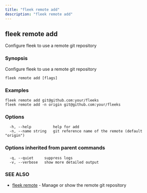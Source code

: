 ```yaml
---
title: "fleek remote add"
description: "fleek remote add"
---
```

## fleek remote add

Configure fleek to use a remote git repository

### Synopsis

Configure fleek to use a remote git repository

```
fleek remote add [flags]
```

### Examples

```
fleek remote add git@github.com:your/fleeks
fleek remote add -n origin git@github.com:your/fleeks

```

### Options

```
  -h, --help          help for add
  -n, --name string   git reference name of the remote (default "origin")
```

### Options inherited from parent commands

```
  -q, --quiet     suppress logs
  -v, --verbose   show more detailed output
```

### SEE ALSO

* [fleek remote](/docs/cli/fleek_remote/)	 - Manage or show the remote git repository

